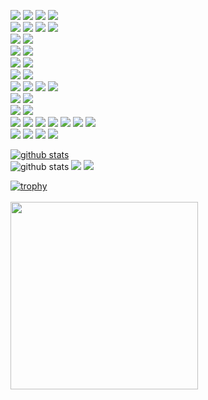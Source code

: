 <!-- ### Hi there 👋 -->

<!-- [![My First pub.dev package]()](https://pub.dev/packages/number_pagination)<br> -->

<a href="#" target="_blank"><img src="https://img.shields.io/badge/Dart-0175C2?style=flat&logo=Dart&logoColor=white"/></a>
<a href="#" target="_blank"><img src="https://img.shields.io/badge/Java-007396?style=flat&logo=Java&logoColor=white"/></a>
<a href="#" target="_blank"><img src="https://img.shields.io/badge/Kotlin-7F52FF?style=flat&logo=Kotlin&logoColor=white"/></a>
<a href="#" target="_blank"><img src="https://img.shields.io/badge/JavaScript-F7DF1E?style=flat&logo=JavaScript&logoColor=white"/></a>
<br>
<a href="#" target="_blank"><img src="https://img.shields.io/badge/Flutter-02569B?style=flat&logo=Flutter&logoColor=white"/></a> 
<a href="#" target="_blank"><img src="https://img.shields.io/badge/Spring Boot-6DB33F?style=flat&logo=Spring%20Boot&logoColor=white"/></a>
<a href="#" target="_blank"><img src="https://img.shields.io/badge/Vue.js-4FC08D?style=flat&logo=Vue.js%20Boot&logoColor=white"/></a>
<a href="#" target="_blank"><img src="https://img.shields.io/badge/Node.js-339933?style=flat&logo=Node.js%20Boot&logoColor=white"/></a>
<br>
<a href="#" target="_blank"><img src="https://img.shields.io/badge/Android-3DDC84?style=flat&logo=Android&logoColor=white"/></a>
<a href="#" target="_blank"><img src="https://img.shields.io/badge/iOS-000000?style=flat&logo=iOS&logoColor=white"/></a>
<br>
<a href="#" target="_blank"><img src="https://img.shields.io/badge/Google%20Play-414141?style=flat&logo=Google%20Play&logoColor=white"/></a>
<a href="#" target="_blank"><img src="https://img.shields.io/badge/App%20Store-0D96F6?style=flat&logo=App%20Store&logoColor=white"/></a>
<br>
<a href="#" target="_blank"><img src="https://img.shields.io/badge/iBeacon-3D7EBB?style=flat&logo=iBeacon&logoColor=white"/></a>
<a href="#" target="_blank"><img src="https://img.shields.io/badge/JSON%20Web%20Tokens-000000?style=flat&logo=JSON%20Web%20Tokens&logoColor=white"/></a>
<br>
<a href="#" target="_blank"><img src="https://img.shields.io/badge/Gradle-02303A?style=flat&logo=Gradle&logoColor=white"/></a>
<a href="#" target="_blank"><img src="https://img.shields.io/badge/Apache%20Maven-C71A36?style=flat&logo=Apache%20Maven&logoColor=white"/></a>
<br>
<a href="#" target="_blank"><img src="https://img.shields.io/badge/Amazon%20AWS-232F3E?style=flat&logo=Amazon%20AWS&logoColor=white"/></a>
<a href="#" target="_blank"><img src="https://img.shields.io/badge/Firebase-FFCA28?style=flat&logo=Firebase&logoColor=white"/></a>
<a href="#" target="_blank"><img src="https://img.shields.io/badge/NGINX-3009639?style=flat&logo=NGINX&logoColor=white"/></a>
<a href="#" target="_blank"><img src="https://img.shields.io/badge/Jenkins-D24939?style=flat&logo=Jenkins&logoColor=white"/></a>
<br>
<a href="#" target="_blank"><img src="https://img.shields.io/badge/MySQL-4479A1?style=flat&logo=MySQL&logoColor=white"/></a>
<a href="#" target="_blank"><img src="https://img.shields.io/badge/MariaDB-003545?style=flat&logo=MariaDB&logoColor=white"/></a>
<br>
<a href="#" target="_blank"><img src="https://img.shields.io/badge/macOS-000000?style=flat&logo=macOS&logoColor=white"/></a>
<a href="#" target="_blank"><img src="https://img.shields.io/badge/Ubuntu-E95420?style=flat&logo=Ubuntu&logoColor=white"/></a>
<br>
<a href="#" target="_blank"><img src="https://img.shields.io/badge/Git-F05032?style=flat&logo=Git&logoColor=white"/></a>
<a href="#" target="_blank"><img src="https://img.shields.io/badge/GitHub-181717?style=flat&logo=GitHub&logoColor=white"/></a>
<a href="#" target="_blank"><img src="https://img.shields.io/badge/GitLab-FCA121?style=flat&logo=GitLab&logoColor=white"/></a>
<a href="#" target="_blank"><img src="https://img.shields.io/badge/Slack-4A154B?style=flat&logo=Slack&logoColor=white"/></a>
<a href="#" target="_blank"><img src="https://img.shields.io/badge/Notion-000000?style=flat&logo=Notion&logoColor=white"/></a>
<a href="#" target="_blank"><img src="https://img.shields.io/badge/Swagger-85EA2D?style=flat&logo=Swagger&logoColor=white"/></a>
<a href="#" target="_blank"><img src="https://img.shields.io/badge/Postman-FF6C37?style=flat&logo=Postman&logoColor=white"/></a>
<br>
<a href="#" target="_blank"><img src="https://img.shields.io/badge/Visual%20Studio%20Code-007ACC?style=flat&logo=Visual%20Studio%20Code&logoColor=white"/></a>
<a href="#" target="_blank"><img src="https://img.shields.io/badge/Android%20Studio-3DDC84?style=flat&logo=Android%20Studio&logoColor=white"/></a>
<a href="#" target="_blank"><img src="https://img.shields.io/badge/Xcode-147EFB?style=flat&logo=Xcode&logoColor=white"/></a>
<a href="#" target="_blank"><img src="https://img.shields.io/badge/Eclipse%20IDE-2C2255?style=flat&logo=Eclipse%20IDE&logoColor=white"/></a>
<br>


[![github stats](https://github-readme-stats.vercel.app/api/top-langs/?exclude_repo=xpwmaosldk.github.io&username=xpwmaosldk&show_icons=true&hide_border=false&layout=compact&theme=dracula)](https://github.com/xpwmaosldk)<br>
![github stats](https://github-readme-stats.vercel.app/api?username=xpwmaosldk&show_icons=true&theme=dracula)
<a href="https://blogdeveloperspot.blogspot.com" target="_blank"><img src="https://img.shields.io/badge/Blogger-FF5722?style=flat&logo=Blogger&logoColor=white"/></a>
<a href="https://stackoverflow.com/users/8912043/taz" target="_blank"><img src="https://img.shields.io/badge/Stack%20Overflow-F58025?style=flat&logo=Stack%20Overflow&logoColor=white"/></a>
<br>
<!-- ![trophy](https://github-profile-trophy.vercel.app/?username=xpwmaosldk) -->
[![trophy](https://github-profile-trophy.vercel.app/?username=xpwmaosldk&theme=dracula&row=1)](https://github.com/xpwmaosldk)<br>
<br>
<img src="https://postfiles.pstatic.net/MjAyMTAxMDVfMTg5/MDAxNjA5ODEyMjc2NjQ3.gapiZqWIC7QD7A2XKeSc1vEEsvex_QfaeMZ1Q3kp9jMg.qmZGYhXPtGWk444Ca73jzHsOPVHrP6goc8sPkgl7UJUg.JPEG.gitacademy01/6.JPG?type=w966" width="300px" height="300px">

<!--
**xpwmaosldk/xpwmaosldk** is a ✨ _special_ ✨ repository because its `README.md` (this file) appears on your GitHub profile.

Here are some ideas to get you started:

- 🔭 I’m currently working on ...
- 🌱 I’m currently learning ...
- 👯 I’m looking to collaborate on ...
- 🤔 I’m looking for help with ...
- 💬 Ask me about ...
- 📫 How to reach me: ...
- 😄 Pronouns: ...
- ⚡ Fun fact: ...
-->

